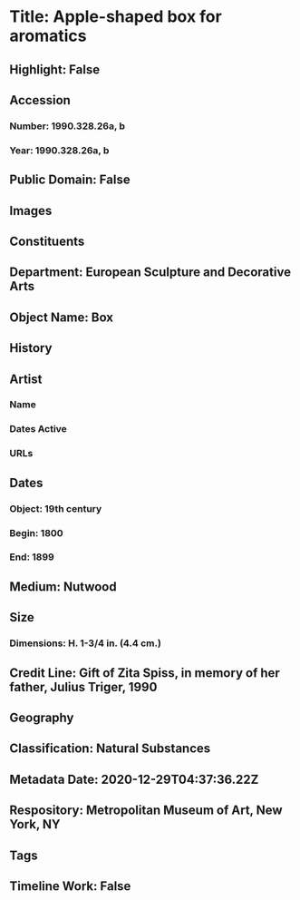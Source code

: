 # Title: Apple-shaped box for aromatics
## Highlight: False
## Accession
### Number: 1990.328.26a, b
### Year: 1990.328.26a, b
## Public Domain: False
## Images
## Constituents
## Department: European Sculpture and Decorative Arts
## Object Name: Box
## History
## Artist
### Name
### Dates Active
### URLs
## Dates
### Object: 19th century
### Begin: 1800
### End: 1899
## Medium: Nutwood
## Size
### Dimensions: H. 1-3/4 in. (4.4 cm.)
## Credit Line: Gift of Zita Spiss, in memory of her father, Julius Triger, 1990
## Geography
## Classification: Natural Substances
## Metadata Date: 2020-12-29T04:37:36.22Z
## Respository: Metropolitan Museum of Art, New York, NY
## Tags
## Timeline Work: False